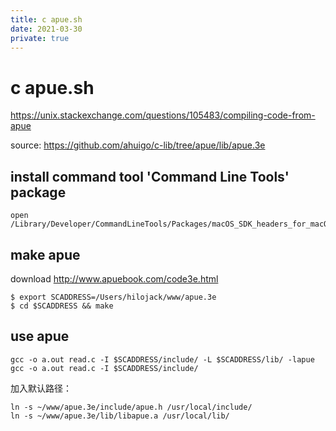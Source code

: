 ```yaml
---
title: c apue.sh
date: 2021-03-30
private: true
---
```

# c apue.sh
https://unix.stackexchange.com/questions/105483/compiling-code-from-apue

source: https://github.com/ahuigo/c-lib/tree/apue/lib/apue.3e

## install command tool 'Command Line Tools' package

    open /Library/Developer/CommandLineTools/Packages/macOS_SDK_headers_for_macOS_10.14.pkg

## make apue
download http://www.apuebook.com/code3e.html

    $ export SCADDRESS=/Users/hilojack/www/apue.3e
    $ cd $SCADDRESS && make

## use apue
    gcc -o a.out read.c -I $SCADDRESS/include/ -L $SCADDRESS/lib/ -lapue
    gcc -o a.out read.c -I $SCADDRESS/include/

加入默认路径：

	ln -s ~/www/apue.3e/include/apue.h /usr/local/include/  
	ln -s ~/www/apue.3e/lib/libapue.a /usr/local/lib/
